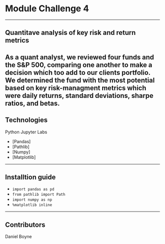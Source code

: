 # Module Challenge 4
---
## Quantitave analysis of key risk and return metrics
As a quant analyst, we reviewed four funds and the S&P 500, comparing one another to make a decision which too add to our clients portfolio. We determined the fund with the most potential based on key risk-managment metrics which were daily returns, standard deviations, sharpe ratios, and betas.
---
## Technologies
Python
Jupyter Labs
- [Pandas]
- [Pathlib]
- [Numpy]
- [Matplotlib]

---
## Installtion guide
- ```import pandas as pd```
- ```from pathlib import Path```
- ```import numpy as np```
- ```%matplotlib inline```

---
## Contributors
Daniel Boyne
